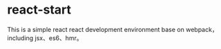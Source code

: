 # react-start
This is a simple react react development environment base on webpack，including jsx、es6、hmr。
